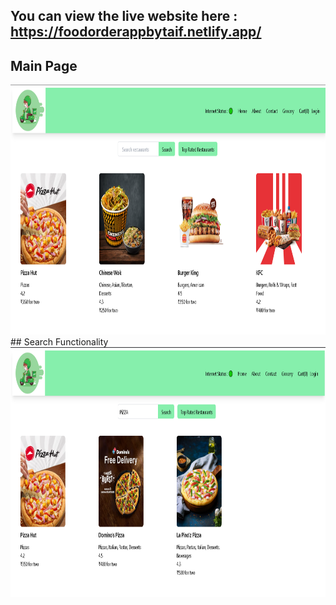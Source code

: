 ## You can view the live website here : https://foodorderappbytaif.netlify.app/

  ## Main Page  
 <img src="src/images/Main page.PNG" alt="Screenshot Description" width="600" height="400">  
 ## Search Functionality  
 <img src="src/images/Search Functionality With Difffernt fontsize.PNG" alt="js" width="600" height="400"/>




